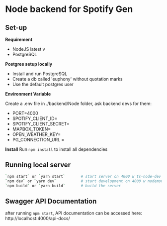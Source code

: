 # Node backend for Spotify Gen

## Set-up

**Requirement**

- NodeJS latest v
- PostgreSQL

**Postgres setup locally**

- Install and run PostgreSQL
- Create a db called 'euphony' without quotation marks
- Use the default postgres user

**Environment Variable**

Create a .env file in ./backend/Node folder, ask backend devs for them:

- PORT=4000
- SPOTIFY_CLIENT_ID=
- SPOTIFY_CLIENT_SECRET=
- MAPBOX_TOKEN=
- OPEN_WEATHER_KEY=
- PG_CONNECTION_URL =

**Install**
Run `npm install` to install all dependencies

## Running local server

```sh
`npm start` or `yarn start`       # start server on 4000 w ts-node-dev
`npm dev` or `yarn dev`           # start development on 4000 w nodemon
`npm build` or `yarn build`       # build the server
```

## Swagger API Documentation

after running `npm start`, API documentation can be accessed here:
http://localhost:4000/api-docs/
